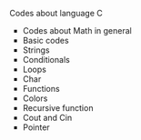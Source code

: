 Codes about language C
<ul type="square"> 
        <li>Codes about Math in general</li>
        <li>Basic codes</li>
        <li>Strings</li>
        <li>Conditionals</li>
        <li>Loops</li>
        <li>Char</li>
        <li>Functions</li>
        <li>Colors</li>
        <li>Recursive function</li>
        <li>Cout and Cin</li>
        <li>Pointer</li>
 </ul>
